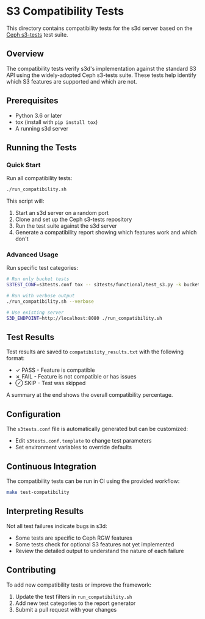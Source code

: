 # S3 Compatibility Tests

This directory contains compatibility tests for the s3d server based on the [Ceph s3-tests](https://github.com/ceph/s3-tests) test suite.

## Overview

The compatibility tests verify s3d's implementation against the standard S3 API using the widely-adopted Ceph s3-tests suite. These tests help identify which S3 features are supported and which are not.

## Prerequisites

- Python 3.6 or later
- tox (install with `pip install tox`)
- A running s3d server

## Running the Tests

### Quick Start

Run all compatibility tests:

```bash
./run_compatibility.sh
```

This script will:
1. Start an s3d server on a random port
2. Clone and set up the Ceph s3-tests repository
3. Run the test suite against the s3d server
4. Generate a compatibility report showing which features work and which don't

### Advanced Usage

Run specific test categories:

```bash
# Run only bucket tests
S3TEST_CONF=s3tests.conf tox -- s3tests/functional/test_s3.py -k bucket

# Run with verbose output
./run_compatibility.sh --verbose

# Use existing server
S3D_ENDPOINT=http://localhost:8080 ./run_compatibility.sh
```

## Test Results

Test results are saved to `compatibility_results.txt` with the following format:
- ✓ PASS - Feature is compatible
- ✗ FAIL - Feature is not compatible or has issues
- ⊘ SKIP - Test was skipped

A summary at the end shows the overall compatibility percentage.

## Configuration

The `s3tests.conf` file is automatically generated but can be customized:
- Edit `s3tests.conf.template` to change test parameters
- Set environment variables to override defaults

## Continuous Integration

The compatibility tests can be run in CI using the provided workflow:

```bash
make test-compatibility
```

## Interpreting Results

Not all test failures indicate bugs in s3d:
- Some tests are specific to Ceph RGW features
- Some tests check for optional S3 features not yet implemented
- Review the detailed output to understand the nature of each failure

## Contributing

To add new compatibility tests or improve the framework:
1. Update the test filters in `run_compatibility.sh`
2. Add new test categories to the report generator
3. Submit a pull request with your changes
